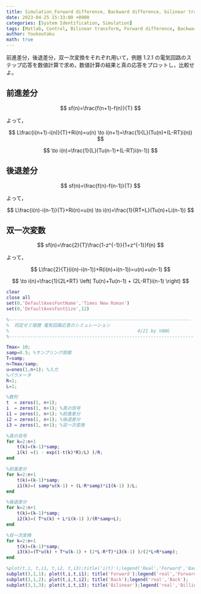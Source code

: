 ```yaml
---
title: Simulation_Forward difference, Backward difference, bilinear transform
date: 2023-04-25 15:33:00 +0900
categories: [System Identification, Simulation]
tags: [Matlab, Control, Bilinear transform, Forward difference, Backward difference]
author: Youkoutaku
math: true
---
```


前進差分，後退差分，双一次変換をそれぞれ用いて，例題 1.2.1 の電気回路のステップ応答を数値計算で求め，数値計算の結果と真の応答をプロットし，比較せよ。

## 前進差分

$$
    sf(n)=\frac{f(n+1)-f(n)}{T}
$$

よって，

$$
    L\frac{i(n+1)-i(n)}{T}+Ri(n)=u(n) \to i(n+1)=\frac{1}{L}(Tu(n)+(L-RT)i(n))
$$

$$
    \to i(n)=\frac{1}{L}(Tu(n-1)+(L-RT)i(n-1)) 
$$

## 後退差分

$$
    sf(n)=\frac{f(n)-f(n-1)}{T}
$$

よって，

$$
    L\frac{i(n)-i(n-1)}{T}+Ri(n)=u(n) \to i(n)=\frac{1}{RT+L}(Tu(n)+Li(n-1))
$$

## 双一次変数

$$
    sf(n)=\frac{2}{T}\frac{1-z^{-1}}{1+z^{-1}}f(n)
$$

よって，

$$
L\frac{2}{T}(i(n)-i(n-1))+R(i(n)+i(n-1))=u(n)+u(n-1)
$$

$$
    \to i(n)=\frac{1}{2L+RT} \left( Tu(n)+Tu(n-1) + (2L-RT)i(n-1)  \right)
$$

```matlab
clear
close all
set(0,'DefaultAxesFontName','Times New Roman')
set(0,'DefaultAxesFontSize',12)

%--------------------------------------------------------------------
%  同定ゼミ宿題 電気回路応答のシミュレーション
%                                                4/21 by YANG
%---------------------------------------------------------------------

Tmax= 10; 
samp=0.5; %サンプリング周期
T=samp;
n=Tmax/samp;
u=ones(1,n+1); %入力
%パラメータ
R=1;
L=1;

%数列
t  = zeros(1, n+1);
i  = zeros(1, n+1); %真の信号
i1 = zeros(1, n+1); %前進差分
i2 = zeros(1, n+1); %後退差分
i3 = zeros(1, n+1); %双一次変換

%真の信号
for k=2:n+1 
    t(k)=(k-1)*samp;
    i(k) =(1 - exp((-t(k)*R)/L) )/R;
end

%前進差分
for k=2:n+1
    t(k)=(k-1)*samp;
    i1(k)=( samp*u(k-1) + (L-R*samp)*i1(k-1) )/L;
end

%後退差分
for k=2:n+1 
    t(k)=(k-1)*samp;
    i2(k)=( T*u(k) + L*i(k-1) )/(R*samp+L);
end

%双一次変換
for k=2:n+1 
    t(k)=(k-1)*samp;
    i3(k)=(T*u(k) + T*u(k-1) + (2*L-R*T)*i3(k-1) )/(2*L+R*samp);
end

%plot(t,i, t,i1, t,i2, t,i3);title('i(t)');legend('Real','Forward','Back','Bilinear'); xlabel('t');ylabel('i(t)');grid on
subplot(3,1,1); plot(t,i,t,i1); title('Forward');legend('real','Forward');  xlabel('t'); ylabel('i(t)');grid on
subplot(3,1,2); plot(t,i,t,i2); title('Back');legend('real','Back');      xlabel('t'); ylabel('i(t)');grid on
subplot(3,1,3); plot(t,i,t,i3); title('Bilinear');legend('real','Billinear');  xlabel('t'); ylabel('i(t)');grid on

```